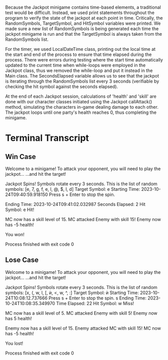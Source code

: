
Because the Jackpot minigame contains time-based elements, a traditional test would be difficult. 
Instead, we used print statements throughout the program to verify the state of the jackpot at each point in time.
Critically, the RandomSymbols, TargetSymbol, and HitSymbol variables were printed. 
We made sure a new list of RandomSymbols is being generated each time the jackpot minigame is run and that the TargetSymbol is always taken from the RandomSymbols list.

For the timer, we used LocalDateTime class, printing out the local time at the start and end of the process to ensure that time elapsed during the process. 
There were errors during testing where the start time automatically updated to the current time when while-loops were employed in the Jackpot class, thus we removed the while-loop and put it instead in the Main class.
The SecondsElapsed variable allows us to see that the jackpot is iterating through the RandomSymbols list every 3 seconds (verifiable by checking the hit symbol against the seconds elapsed).

At the end of each Jackpot session, calculations of 'health' and 'skill' are done with our character classes initiated using the Jackpot callAttack() method, simulating the characters in-game dealing damage to each other. 
The jackpot loops until one party's health reaches 0, thus completing the minigame.

# Terminal Transcript 

## Win Case

Welcome to a minigame!
To attack your opponent, you will need to play the jackpot...
...and hit the target!
<Stop the spinning jackpot at the right time to land on the intended target.>

Jackpot Spins!
Symbols rotate every 3 seconds.
This is the list of random symbols:
[e, 7, g, f, e, l, @, $, l, d]
Target Symbol: e
Starting Time: 2023-10-24T09:40:59.918150
Press s + Enter to stop the spin.


Ending Time: 2023-10-24T09:41:02.032987
Seconds Elapsed: 2
Hit Symbol: e
Hit!

MC now has a skill level of 15.
MC attacked Enemy with skill 15!
Enemy now has -5 health!


You won!

Process finished with exit code 0

## Lose Case

Welcome to a minigame!
To attack your opponent, you will need to play the jackpot...
...and hit the target!
<Stop the spinning jackpot at the right time to land on the intended target.>

Jackpot Spins!
Symbols rotate every 3 seconds.
This is the list of random symbols:
[x, (, w, l, [, ѝ, <, w, ^, :]
Target Symbol: ѝ
Starting Time: 2023-10-24T10:08:12.737666
Press s + Enter to stop the spin.
s
Ending Time: 2023-10-24T10:08:35.349970
Time Elapsed: 22
Hit Symbol: w
Miss!

MC now has a skill level of 5.
MC attacked Enemy with skill 5!
Enemy now has 5 health!

Enemy now has a skill level of 15.
Enemy attacked MC with skill 15!
MC now has -5 health!


You lost!

Process finished with exit code 0



